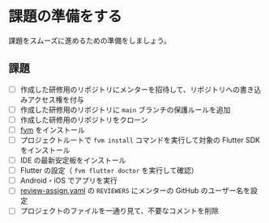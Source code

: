 # 課題の準備をする

課題をスムーズに進めるための準備をしましょう。

## 課題

- [ ] 作成した研修用のリポジトリにメンターを招待して、リポジトリへの書き込みアクセス権を付与
- [ ] 作成した研修用のリポジトリに `main` ブランチの保護ルールを追加
- [ ] 作成した研修用のリポジトリをクローン
- [ ] [fvm] をインストール
- [ ] プロジェクトルートで `fvm install` コマンドを実行して対象の Flutter SDK をインストール
- [ ] IDE の最新安定板をインストール
- [ ] Flutter の設定（ `fvm flutter doctor` を実行して確認）
- [ ] Android・iOS でアプリを実行
- [ ] [review-assign.yaml] の `REVIEWERS` にメンターの GitHub のユーザー名を設定
- [ ] プロジェクトのファイルを一通り見て、不要なコメントを削除

<!-- Links -->

[fvm]: https://fvm.app/

[review-assign.yaml]: https://github.com/yumemi-inc/flutter-training-template/blob/main/.github/templates/.github/workflows/review-assign.yaml#L8
